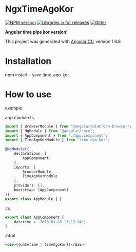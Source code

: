 # NgxTimeAgoKor
[![NPM version](https://img.shields.io/npm/v/markdown-it.svg?style=flat)](https://www.npmjs.org/package/time-ago-kor)
[![Libraries.io for releases](https://img.shields.io/librariesio/release/hex/phoenix/1.0.3.svg)](https://github.com/lyasee/ngx-time-ago-kor)
[![Gitter](https://img.shields.io/gitter/room/nwjs/nw.js.svg)](https://github.com/lyasee/ngx-time-ago-kor)

**Angular time pipe kor version!**

This project was generated with [Angular CLI](https://github.com/angular/angular-cli) version 1.6.8.

# Installation
npm install --save time-ago-kor

# How to use

example

app.module.ts
```typescript
import { BrowserModule } from '@angular/platform-browser';
import { NgModule } from '@angular/core';
import { AppComponent } from './app.component';
import { TimeAgoKorModule } from "time-ago-kor";
    
@NgModule({
    declarations: [
        AppComponent
    ],
    imports: [
        BrowserModule,
        TimeAgoKorModule
    ],
    providers: [],
    bootstrap: [AppComponent]
})  
export class AppModule { }
```

.ts
```typescript
export class AppComponent {  
	datetime = '2018-01-08 11:12:14';  
}  
```

.html
```html
<div>{{datetime | timeAgoKor}}</div>  
```

